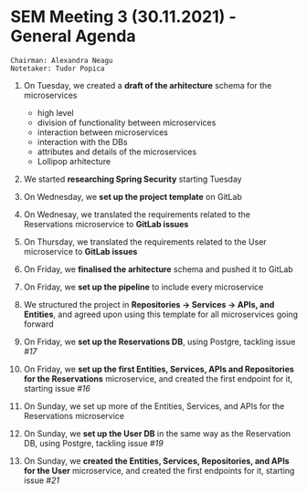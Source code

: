 # SEM Meeting 3 (30.11.2021) - General Agenda

```
Chairman: Alexandra Neagu
Notetaker: Tudor Popica
```

1. On Tuesday, we created a **draft of the arhitecture** schema for the microservices
    - high level
    - division of functionality between microservices
    - interaction between microservices
    - interaction with the DBs
    - attributes and details of the microservices
    - Lollipop arhitecture

2. We started **researching Spring Security** starting Tuesday

3. On Wednesday, we **set up the project template** on GitLab

4. On Wednesay, we translated the requirements related to the Reservations microservice to **GitLab issues**

5. On Thursday, we translated the requirements related to the User microservice to **GitLab issues**

6. On Friday, we **finalised the arhitecture** schema and pushed it to GitLab

7. On Friday, we **set up the pipeline** to include every microservice

8. We structured the project in **Repositories -> Services -> APIs, and Entities**, and agreed upon using this template for all microservices going forward

9. On Friday, we **set up the Reservations DB**, using Postgre, tackling issue *#17*

10. On Friday, we **set up the first Entities, Services, APIs and Repositories for the Reservations** microservice, and created the first endpoint for it, starting issue *#16*

11. On Sunday, we set up more of the Entities, Services, and APIs for the Reservations microservice

12. On Sunday, we **set up the User DB** in the same way as the Reservation DB, using Postgre, tackling issue *#19*

13. On Sunday, we **created the Entities, Services, Repositories, and APIs for the User** microservice, and created the first endpoints for it, starting issue *#21*